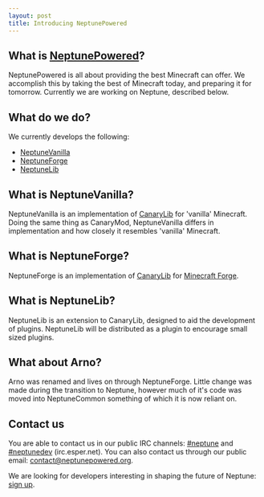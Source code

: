 ```yaml
---
layout: post
title: Introducing NeptunePowered
---
```

## What is [NeptunePowered](http://www.neptunepowered.org/)?
  NeptunePowered is all about providing the best Minecraft can offer.
  We accomplish this by taking the best of Minecraft today, and preparing it for tomorrow.
  Currently we are working on Neptune, described below.

## What do we do?
  We currently develops the following:

  - [NeptuneVanilla](https://github.com/NeptunePowered/NeptuneVanilla)
  - [NeptuneForge](https://github.com/NeptunePowered/NeptuneForge)
  - [NeptuneLib](https://github.com/NeptunePowered/NeptuneLib)
    
## What is NeptuneVanilla?
  NeptuneVanilla is an implementation of [CanaryLib](http://canarymod.net/) for 'vanilla' Minecraft.
  Doing the same thing as CanaryMod, NeptuneVanilla differs in implementation and how closely it resembles 'vanilla' Minecraft.
  
## What is NeptuneForge?
  NeptuneForge is an implementation of [CanaryLib](http://canarymod.net/) for [Minecraft Forge](http://www.minecraftforge.net/).
  
## What is NeptuneLib?
  NeptuneLib is an extension to CanaryLib, designed to aid the development of plugins.
  NeptuneLib will be distributed as a plugin to encourage small sized plugins.
  
## What about Arno?
  Arno was renamed and lives on through NeptuneForge.
  Little change was made during the transition to Neptune, however much of it's code was moved into NeptuneCommon 
  something of which it is now reliant on.
  
## Contact us
  You are able to contact us in our public IRC channels: [#neptune](https://kiwiirc.com/client/irc.esper.net/?#neptune) and [#neptunedev](https://kiwiirc.com/client/irc.esper.net/?#neptunedev) (irc.esper.net).
  You can also contact us through our public email: [contact@neptunepowered.org](mailto:contact@neptunepowered.org).
  
We are looking for developers interesting in shaping the future of Neptune: [sign up](https://goo.gl/forms/m1ZWEM6Qu8).
